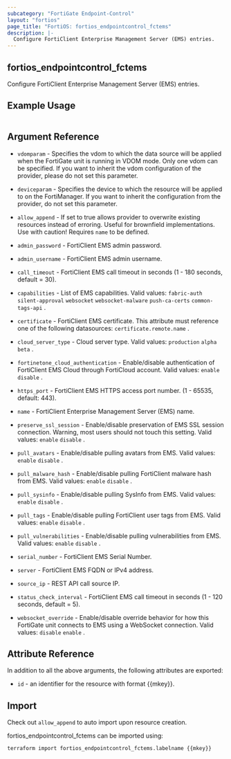 ```yaml
---
subcategory: "FortiGate Endpoint-Control"
layout: "fortios"
page_title: "FortiOS: fortios_endpointcontrol_fctems"
description: |-
  Configure FortiClient Enterprise Management Server (EMS) entries.
---
```


## fortios_endpointcontrol_fctems
Configure FortiClient Enterprise Management Server (EMS) entries.

## Example Usage

```hcl

```

## Argument Reference
* `vdomparam` - Specifies the vdom to which the data source will be applied when the FortiGate unit is running in VDOM mode. Only one vdom can be specified. If you want to inherit the vdom configuration of the provider, please do not set this parameter.
* `deviceparam` - Specifies the device to which the resource will be applied to on the FortiManager. If you want to inherit the configuration from the provider, do not set this parameter.
* `allow_append` - If set to true allows provider to overwrite existing resources instead of erroring. Useful for brownfield implementations. Use with caution! Requires `name` to be defined.

* `admin_password` - FortiClient EMS admin password.
* `admin_username` - FortiClient EMS admin username.
* `call_timeout` - FortiClient EMS call timeout in seconds (1 - 180 seconds, default = 30).
* `capabilities` - List of EMS capabilities. Valid values: `fabric-auth` `silent-approval` `websocket` `websocket-malware` `push-ca-certs` `common-tags-api` .
* `certificate` - FortiClient EMS certificate. This attribute must reference one of the following datasources: `certificate.remote.name` .
* `cloud_server_type` - Cloud server type. Valid values: `production` `alpha` `beta` .
* `fortinetone_cloud_authentication` - Enable/disable authentication of FortiClient EMS Cloud through FortiCloud account. Valid values: `enable` `disable` .
* `https_port` - FortiClient EMS HTTPS access port number. (1 - 65535, default: 443).
* `name` - FortiClient Enterprise Management Server (EMS) name.
* `preserve_ssl_session` - Enable/disable preservation of EMS SSL session connection. Warning, most users should not touch this setting. Valid values: `enable` `disable` .
* `pull_avatars` - Enable/disable pulling avatars from EMS. Valid values: `enable` `disable` .
* `pull_malware_hash` - Enable/disable pulling FortiClient malware hash from EMS. Valid values: `enable` `disable` .
* `pull_sysinfo` - Enable/disable pulling SysInfo from EMS. Valid values: `enable` `disable` .
* `pull_tags` - Enable/disable pulling FortiClient user tags from EMS. Valid values: `enable` `disable` .
* `pull_vulnerabilities` - Enable/disable pulling vulnerabilities from EMS. Valid values: `enable` `disable` .
* `serial_number` - FortiClient EMS Serial Number.
* `server` - FortiClient EMS FQDN or IPv4 address.
* `source_ip` - REST API call source IP.
* `status_check_interval` - FortiClient EMS call timeout in seconds (1 - 120 seconds, default = 5).
* `websocket_override` - Enable/disable override behavior for how this FortiGate unit connects to EMS using a WebSocket connection. Valid values: `disable` `enable` .

## Attribute Reference

In addition to all the above arguments, the following attributes are exported:
* `id` - an identifier for the resource with format {{mkey}}.

## Import

Check out `allow_append` to auto import upon resource creation.

fortios_endpointcontrol_fctems can be imported using:
```sh
terraform import fortios_endpointcontrol_fctems.labelname {{mkey}}
```
